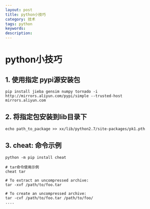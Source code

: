 ```yaml
---
layout: post
title: python小技巧
category: 技术
tags: python
keywords: 
description: 
---
```


# python小技巧

## 1. 使用指定 pypi源安装包
```
pip install jieba gensim numpy tornado -i http://mirrors.aliyun.com/pypi/simple --trusted-host mirrors.aliyun.com
```

## 2. 将指定包安装到lib目录下
```
echo path_to_package >> xx/lib/python2.7/site-packages/pk1.pth
```

## 3. cheat: 命令示例
```
python -m pip install cheat

# tar命令使用示例
cheat tar

# To extract an uncompressed archive:
tar -xvf /path/to/foo.tar

# To create an uncompressed archive:
tar -cvf /path/to/foo.tar /path/to/foo/
....
```
